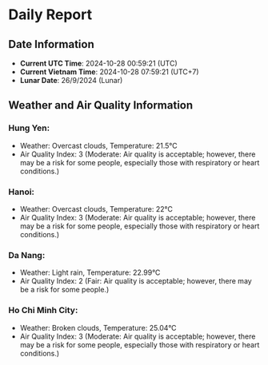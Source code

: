 # Daily Report
## Date Information
- **Current UTC Time**: 2024-10-28 00:59:21 (UTC)
- **Current Vietnam Time**: 2024-10-28 07:59:21 (UTC+7)
- **Lunar Date**: 26/9/2024 (Lunar)

## Weather and Air Quality Information

### Hung Yen:
- Weather: Overcast clouds, Temperature: 21.5°C
- Air Quality Index: 3 (Moderate: Air quality is acceptable; however, there may be a risk for some people, especially those with respiratory or heart conditions.)

### Hanoi:
- Weather: Overcast clouds, Temperature: 22°C
- Air Quality Index: 3 (Moderate: Air quality is acceptable; however, there may be a risk for some people, especially those with respiratory or heart conditions.)

### Da Nang:
- Weather: Light rain, Temperature: 22.99°C
- Air Quality Index: 2 (Fair: Air quality is acceptable; however, there may be a risk for some people.)

### Ho Chi Minh City:
- Weather: Broken clouds, Temperature: 25.04°C
- Air Quality Index: 3 (Moderate: Air quality is acceptable; however, there may be a risk for some people, especially those with respiratory or heart conditions.)
